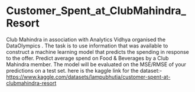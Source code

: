 # Customer_Spent_at_ClubMahindra_Resort
Club Mahindra in association with Analytics Vidhya organised the DataOlympics .  The task is to use information that was available to construct a machine learning model that predicts the spending in response to the offer.  Predict average spend on Food &amp; Beverages by a Club Mahindra member. The model will be evaluated on the MSE/RMSE of your predictions on a test set.
 here is the kaggle link for the dataset:- https://www.kaggle.com/datasets/lampubhutia/customer-spent-at-clubmahindra-resort

